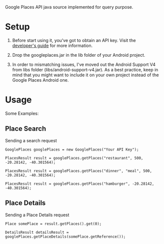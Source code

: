 Google Places API java source implemented for query purpose.

Setup
=====

1) Before start using it, you've got to obtain an API key.  Visit the <a href="https://developers.google.com/places/documentation/">developer's guide</a> for more information.

2) Drop the googleplaces.jar in the lib folder of your Android project.

3) In order to mismatching issues, I've moved out the Android Support V4 from libs folder (libs/android-support-v4.jar). As a best practice, keep in mind that you might want to include it on your own project instead of the Google Places Android one.

Usage
=====

Some Examples:

Place Search
------------

Sending a search request

    GooglePlaces googlePlaces = new GooglePlaces("Your API Key");
    
    PlacesResult result = googlePlaces.getPlaces("restaurant", 500, -20.28142, -40.301564);
    
    PlacesResult result = googlePlaces.getPlaces("dinner", "meal", 500, -20.28142, -40.301564);
    
    PlacesResult result = googlePlaces.getPlaces("hamburger", -20.28142, -40.301564);

        
Place Details
-------------

Sending a Place Details request

    Place somePlace = result.getPlaces().get(0);
    
    DetailsResult detailsResult = googlePlaces.getPlaceDetails(somePlace.getReference());

